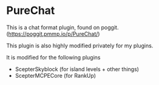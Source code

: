 # PureChat

This is a chat format plugin, found on poggit. (https://poggit.pmmp.io/p/PureChat/)

This plugin is also highly modified privately for my plugins.

It is modified for the following plugins

- ScepterSkyblock (for island levels + other things)
- ScepterMCPECore (for RankUp)